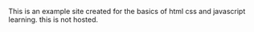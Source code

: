 This is an example site created for the basics of html css and javascript learning.
this is not hosted.

